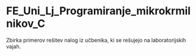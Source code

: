 # FE_Uni_Lj_Programiranje_mikrokrmilnikov_C
Zbirka primerov rešitev nalog iz učbenika, ki se rešujejo na laboratorijskih vajah.
